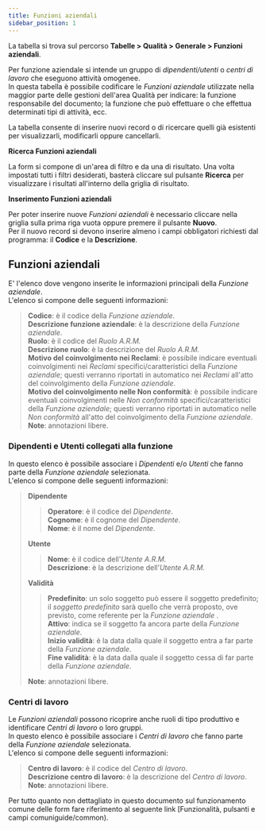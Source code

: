 ```yaml
---
title: Funzioni aziendali
sidebar_position: 1
---
```


La tabella si trova sul percorso **Tabelle > Qualità > Generale > Funzioni aziendali**.

Per funzione aziendale si intende un gruppo di *dipendenti/utenti* o *centri di lavoro* che eseguono attività omogenee.   
In questa tabella è possibile codificare le *Funzioni aziendale* utilizzate nella maggior parte delle gestioni dell'area Qualità per indicare: la funzione responsabile del documento; la funzione che può effettuare o che effettua determinati tipi di attività, ecc.   

La tabella consente di inserire nuovi record o di ricercare quelli già esistenti per visualizzarli, modificarli oppure cancellarli.

**Ricerca Funzioni aziendali**

La form si compone di un'area di filtro e da una di risultato. Una volta impostati tutti i filtri desiderati, basterà cliccare sul pulsante **Ricerca** per visualizzare i risultati all'interno della griglia di risultato.

**Inserimento Funzioni aziendali**

Per poter inserire nuove *Funzioni aziendali* è necessario cliccare nella griglia sulla prima riga vuota oppure premere il pulsante **Nuovo**.   
Per il nuovo record si devono inserire almeno i campi obbligatori richiesti dal programma: il **Codice** e la **Descrizione**.

## Funzioni aziendali

E' l'elenco dove vengono inserite le informazioni principali della *Funzione aziendale*.   
L'elenco si compone delle seguenti informazioni:   
> **Codice**: è il codice della *Funzione aziendale*.   
> **Descrizione funzione aziendale**: è la descrizione della *Funzione aziendale*.   
> **Ruolo**: è il codice del *Ruolo A.R.M.*   
> **Descrizione ruolo**: è la descrizione del *Ruolo A.R.M.*   
> **Motivo del coinvolgimento nei Reclami**: è possibile indicare eventuali coinvolgimenti nei *Reclami* specifici/caratteristici della *Funzione aziendale*; questi verranno riportati in automatico nei *Reclami* all'atto del coinvolgimento della *Funzione aziendale*.   
> **Motivo del coinvolgimento nelle Non conformità**: è possibile indicare eventuali coinvolgimenti nelle *Non conformità* specifici/caratteristici della *Funzione aziendale*; questi verranno riportati in automatico nelle *Non conformità* all'atto del coinvolgimento della *Funzione aziendale*.   
> **Note**: annotazioni libere.

### Dipendenti e Utenti collegati alla funzione

In questo elenco è possibile associare i *Dipendenti* e/o *Utenti* che fanno parte della *Funzione aziendale* selezionata.   
L'elenco si compone delle seguenti informazioni:   
> **Dipendente**   
>> **Operatore**: è il codice del *Dipendente*.   
>> **Cognome**: è il cognome del *Dipendente*.   
>> **Nome**: è il nome del *Dipendente*.   
>
> **Utente**   
>> **Nome**: è il codice dell'*Utente A.R.M.*   
>> **Descrizione**: è la descrizione dell'*Utente A.R.M.*   
>
> **Validità**   
>> **Predefinito**: un solo soggetto può essere il soggetto predefinito; il *soggetto predefinito* sarà quello che verrà proposto, ove previsto, come referente per la *Funzione aziendale* .   
>> **Attivo**: indica se il soggetto fa ancora parte della *Funzione aziendale*.   
>> **Inizio validità**: è la data dalla quale il soggetto entra a far parte della *Funzione aziendale*.   
>> **Fine validità**: è la data dalla quale il soggetto cessa di far parte della *Funzione aziendale*.   
>
> **Note**: annotazioni libere.

### Centri di lavoro

Le *Funzioni aziendali* possono ricoprire anche ruoli di tipo produttivo e identificare *Centri di lavoro* o loro gruppi.   
In questo elenco è possibile associare i *Centri di lavoro* che fanno parte della *Funzione aziendale* selezionata.   
L'elenco si compone delle seguenti informazioni:   
> **Centro di lavoro**: è il codice del *Centro di lavoro*.   
> **Descrizione centro di lavoro**: è la descrizione del *Centro di lavoro*.   
> **Note**: annotazioni libere.

Per tutto quanto non dettagliato in questo documento sul funzionamento comune delle form fare riferimento al seguente link [Funzionalità, pulsanti e campi comuniguide/common).